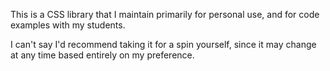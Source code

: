 This is a CSS library that I maintain primarily for personal use, and for code examples with my students.

I can't say I'd recommend taking it for a spin yourself, since it may change at any time based entirely on my preference.
